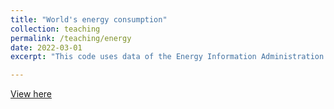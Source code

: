 ```yaml
---
title: "World's energy consumption"
collection: teaching
permalink: /teaching/energy
date: 2022-03-01
excerpt: "This code uses data of the Energy Information Administration (EIA) to show the world's energy consumption by source since 1949."

---
```


[View here](https://github.com/GMEZAH/Trabajo-Final/blob/main/Trabajo%20Final_Python.ipynb)
